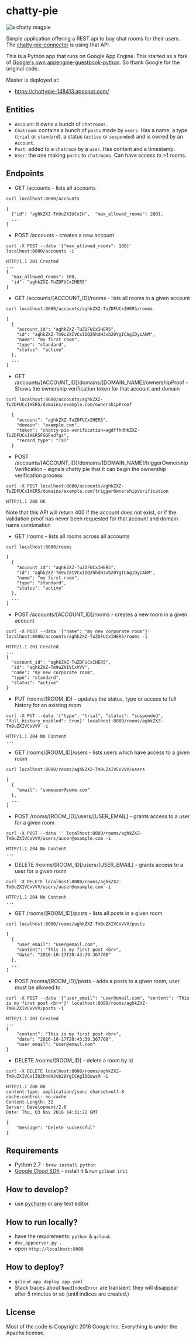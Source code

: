 # chatty-pie
![a chatty magpie](http://i.imgur.com/Wj2wJev.jpg)

Simple application offering a REST api to buy chat rooms for their users.
The [chatty-pie-connector][1] is using that API.

This is a Python app that runs on Google App Engine.
This started as a fork of [Google's own appengine-guestbook-python][2].
So thank Google for the original code.

Master is deployed at:
* https://chattypie-148413.appspot.com/

## Entities
* `Account`: it owns a bunch of `chatrooms`.
* `Chatroom`: contains a bunch of `posts` made by `users`. Has a name, a type (`trial` or `standard`), a status (`active` or `suspended`) and is owned by an `Account`.
* `Post`: added to a `chatroom` by a `user`. Has content and a timestamp.
* `User`: the one making `posts` to `chatrooms`. Can have access to >1 rooms.

## Endpoints
* GET /accounts - lists all accounts
````
curl localhost:8080/accounts
````
````
[
  {"id": "aghkZXZ-Tm9uZXIUCxIH",  "max_allowed_rooms": 200},
  ...
]
````

* POST /accounts - creates a new account
````
curl -X POST --data '{"max_allowed_rooms": 100}' localhost:8080/accounts -i
````
````
HTTP/1.1 201 Created
...
{
  "max_allowed_rooms": 100,
  "id": "aghkZXZ-TuZDFUCxIHER5"
}
````

* GET /accounts/[ACCOUNT_ID]/rooms - lists all rooms in a given account
````
curl localhost:8080/accounts/aghkZXZ-TuZDFUCxIHER5/rooms
````
````
[
  {
    "account_id": "aghkZXZ-TuZDFUCxIHER5",
    "id": "aghkZXZ-Tm9uZXIVCxIIQ2hhdHJvb20YgICAgIDyiAkM",
    "name": "my first room",
    "type": "standard",
    "status": "active"
  },
  ...
]
````

* GET /accounts/[ACCOUNT_ID]/domains/[DOMAIN_NAME]/ownershipProof - Shows the ownership verification token for that account and domain
````
curl localhost:8080/accounts/aghkZXZ-TuZDFUCxIHER5/domains/example.com/ownershipProof
````
````
  {
    "account": "aghkZXZ-TuZDFUCxIHER5", 
    "domain": "example.com",
    "token": "chatty-pie-verification=agdffhdhkZXZ-TuZDFUCxIHER5FGGFsdfgs",
    "record_type": "TXT"
  }
````

* POST /accounts/[ACCOUNT_ID]/domains/[DOMAIN_NAME]/triggerOwnershipVerification - signals chatty pie that it can begin the ownership verification process
````
curl -X POST localhost:8080/accounts/aghkZXZ-TuZDFUCxIHER5/domains/example.com/triggerOwnershipVerification
````
````
HTTP/1.1 200 OK
````
Note that this API will return 400 if the account does not exist, or if the validation proof has never been requested for
that account and domain name combination

* GET /rooms - lists all rooms across all accounts
````
curl localhost:8080/rooms
````
````
[
  {
    "account_id": "aghkZXZ-TuZDFUCxIHER5",
    "id": "aghkZXZ-Tm9uZXIVCxIIQ2hhdHJvb20YgICAgIDyiAkM",
    "name": "my first room",
    "type": "standard",
    "status": "active"
  },
  ...
]
````

* POST /accounts/[ACCOUNT_ID]/rooms - creates a new room in a given account
````
curl -X POST --data '{"name": "my new corporate room"}' localhost:8080/accounts/aghkZXZ-TuZDFUCxIHER5/rooms -i
````
````
HTTP/1.1 201 Created
...
{
  "account_id": "aghkZXZ-TuZDFUCxIHER5",
  "id": "aghkZXZ-Tm9uZXIVCxVVV",
  "name": "my new corporate room",
  "type": "standard",
  "status": "active"
}
````

* PUT /rooms/[ROOM_ID] - updates the status, type or access to full history for an existing room
````
curl -X PUT --data '{"type": "trial", "status": "suspended", "full_history_enabled": true}' localhost:8080/rooms/aghkZXZ-Tm9uZXIVCxVVV -i
````
````
HTTP/1.1 204 No Content
...
````

* GET /rooms/[ROOM_ID]/users - lists users which have access to a given room
````
curl localhost:8080/rooms/aghkZXZ-Tm9uZXIVCxVVV/users
````
````
[
  {
    "email": "someuser@some.com"
  },
  ...
]
````

* POST /rooms/[ROOM_ID]/users/[USER_EMAIL] - grants access to a user for a given room
````
curl -X POST --data '' localhost:8080/rooms/aghkZXZ-Tm9uZXIVCxVVV/users/auser@example.com -i
````
````
HTTP/1.1 204 No Content
...
````

* DELETE /rooms/[ROOM_ID]/users/[USER_EMAIL] - grants access to a user for a given room
````
curl -X DELETE localhost:8080/rooms/aghkZXZ-Tm9uZXIVCxVVV/users/auser@example.com -i
````
````
HTTP/1.1 204 No Content
...
````

* GET /rooms/[ROOM_ID]/posts - lists all posts in a given room
````
curl localhost:8080/rooms/aghkZXZ-Tm9uZXIVCxVVV/posts
````
````
[
  {
    "user_email": "user@email.com",
    "content": "This is my first post <br>",
    "date": "2016-10-17T20:43:39.367700"
  },
  ...
]
````

* POST /rooms/[ROOM_ID]/posts - adds a posts to a given room; user must be allowed to.
````
curl -X POST --data '{"user_email": "user@email.com", "content": "This is my first post <br>"}' localhost:8080/rooms/aghkZXZ-Tm9uZXIVCxVVV/posts -i
````
````
HTTP/1.1 201 Created
...
{
    "content": "This is my first post <br>",
    "date": "2016-10-17T20:43:39.367700",
    "user_email": "user@email.com"
}
````

* DELETE /rooms/[ROOM_ID] - delete a room by id
````
curl -X DELETE localhost:8080/rooms/aghkZXZ-Tm9uZXIVCxIIQ2hhdHJvb20YgICAgIDQuwsM -i
````
````
HTTP/1.1 200 OK
content-type: application/json; charset=utf-8
cache-control: no-cache
Content-Length: 32
Server: Development/2.0
Date: Thu, 03 Nov 2016 14:31:22 GMT

{
    "message": "Delete successful"
}
````

## Requirements
* Python 2.7 - `brew install python`
* [Google Cloud SDK][3] - install it & run `gcloud init`

## How to develop?
* use [pycharm][4] or any text editor

## How to run locally?
* have the requirements: `python` & `gcloud`.
* `dev_appserver.py .`
* open `http://localhost:8080`

## How to deploy?
* `gcloud app deploy app.yaml`
* Stack traces about `NeedIndexError` are transient: they will disappear after 5 minutes or so (until indices are created.)

## License
Most of the code is Copyright 2016 Google Inc.
Everything is under the Apache license.

[1]: https://github.com/AppDirect/chatty-pie-connector
[2]: https://github.com/GoogleCloudPlatform/appengine-guestbook-python
[3]: https://cloud.google.com/sdk/docs/
[4]: https://www.jetbrains.com/pycharm/nextversion/
